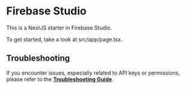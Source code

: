
# Firebase Studio

This is a NextJS starter in Firebase Studio.

To get started, take a look at src/app/page.tsx.

## Troubleshooting

If you encounter issues, especially related to API keys or permissions, please refer to the **[Troubleshooting Guide](./docs/TROUBLESHOOTING.md)**.
